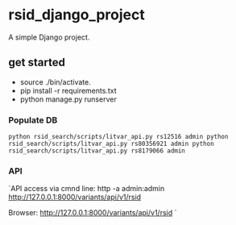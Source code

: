 # rsid_django_project
A simple Django project.

## get started
- source ./bin/activate. 
- pip install -r requirements.txt
- python manage.py runserver

### Populate DB

`
python rsid_search/scripts/litvar_api.py rs12516 admin
python rsid_search/scripts/litvar_api.py rs80356921 admin
python rsid_search/scripts/litvar_api.py rs8179066 admin
`
### API
`API access via cmnd line:
http -a admin:admin http://127.0.0.1:8000/variants/api/v1/rsid

Browser: http://127.0.0.1:8000/variants/api/v1/rsid
`
